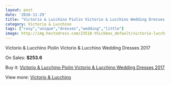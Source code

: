 ```yaml
---
layout: post
date: '2016-11-29'
title: "Victorio & Lucchino Piolin Victorio & Lucchino Wedding Dresses 2017"
category: Victorio & Lucchino
tags: ["rosy","unique","dresses","wedding","little"]
image: http://img.hectodress.com/23518-thickbox_default/victorio-lucchino-piolin-victorio-lucchino-wedding-dresses-2013.jpg
---
```

Victorio & Lucchino Piolin Victorio & Lucchino Wedding Dresses 2017

On Sales: **$253.6**
<a href="https://www.hectodress.com/victorio-lucchino/10871-victorio-lucchino-piolin-victorio-lucchino-wedding-dresses-2013.html"><amp-img layout="responsive" width="600" height="600" src="//img.hectodress.com/23518-thickbox_default/victorio-lucchino-piolin-victorio-lucchino-wedding-dresses-2013.jpg" alt="Victorio & Lucchino Piolin Victorio & Lucchino Wedding Dresses 2017 0" /></a>

Buy it: [Victorio & Lucchino Piolin Victorio & Lucchino Wedding Dresses 2017](https://www.hectodress.com/victorio-lucchino/10871-victorio-lucchino-piolin-victorio-lucchino-wedding-dresses-2013.html "Victorio & Lucchino Piolin Victorio & Lucchino Wedding Dresses 2017")

View more: [Victorio & Lucchino](https://www.hectodress.com/173-victorio-lucchino "Victorio & Lucchino")
